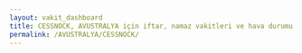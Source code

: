 ```yaml
---
layout: vakit_dashboard
title: CESSNOCK, AVUSTRALYA için iftar, namaz vakitleri ve hava durumu - ilçe/eyalet seç
permalink: /AVUSTRALYA/CESSNOCK/
---
```


<script type="text/javascript">
  var GLOBAL_COUNTRY = 'AVUSTRALYA';
  var GLOBAL_CITY = 'CESSNOCK';
  var GLOBAL_STATE = '';
  var lat = 72;
  var lon = 21;
</script>
